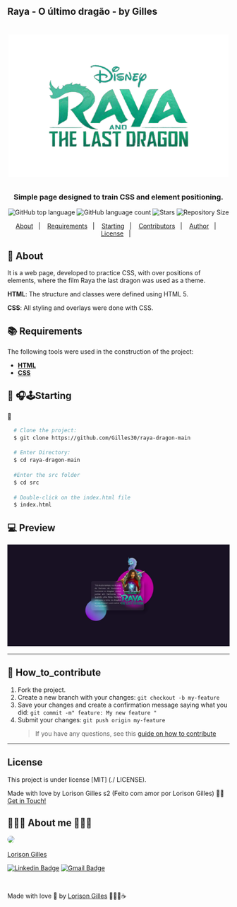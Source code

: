 ## Raya - O último dragão - by Gilles

<h1 align="center">
  <p align="center">
    <img alt="Raya" src="./assets/logoRaya.png" width="500px" />
  </p>

  <h3 align="center">
  Simple page designed to train CSS and element positioning. 
  </h3>
  <p align="center">
     <img alt="GitHub top language" src="https://img.shields.io/github/languages/top/Gilles30/raya-dragon-main?color=1db954">
      <img alt="GitHub language count" src="https://img.shields.io/github/languages/count/Gilles30/raya-dragon-main?color=1db954">
      <img alt="Stars" src="https://img.shields.io/github/stars/Gilles30/raya-dragon-main?color=1db954">
      <img alt="Repository Size" src="https://img.shields.io/github/repo-size/Gilles30/raya-dragon-main?color=1db954">
  </p>
</h1>

<p align="center">
  <a href="#page_with_curl-sobre">About</a>&nbsp;&nbsp;&nbsp;|&nbsp;&nbsp;&nbsp;
  <a href="#books-requisitos">Requirements</a>&nbsp;&nbsp;&nbsp;|&nbsp;&nbsp;&nbsp;
  <a href="#rocket-começando">Starting</a>&nbsp;&nbsp;&nbsp;|&nbsp;&nbsp;&nbsp;
  <a href="#How_to_contribute">Contributors</a>&nbsp;&nbsp;&nbsp;|&nbsp;&nbsp;&nbsp;
  <a href="#author">Author</a>&nbsp;&nbsp;&nbsp;|&nbsp;&nbsp;&nbsp;
  <a href="#user-content-license">License</a>&nbsp;&nbsp;&nbsp;|&nbsp;&nbsp;&nbsp;
</p>

## :page_with_curl: About

It is a web page, developed to practice CSS, with over positions of elements, where the film Raya the last dragon was used as a theme.

**HTML**: The structure and classes were defined using HTML 5.

**CSS**: All styling and overlays were done with CSS.

## :books: Requirements

The following tools were used in the construction of the project:

- **[HTML](https://html.com/)**
- **[CSS](https://www.maujor.com/)**

## :rocket: 🎧🕹Starting

🚧

```bash
  # Clone the project:
  $ git clone https://github.com/Gilles30/raya-dragon-main

  # Enter Directory:
  $ cd raya-dragon-main

  #Enter the src folder
  $ cd src

  # Double-click on the index.html file
  $ index.html
```

## :computer: Preview

<p size=5>
  <img src="./assets/raya1.jpg">
</p>

---

## 👾 How_to_contribute

1. Fork the project.
2. Create a new branch with your changes: `git checkout -b my-feature`
3. Save your changes and create a confirmation message saying what you did: `git commit -m" feature: My new feature "`
4. Submit your changes: `git push origin my-feature`
   > If you have any questions, see this [guide on how to contribute](./CONTRIBUTING.md)

---

## License

This project is under license [MIT] (./ LICENSE).

Made with love by Lorison Gilles s2 (Feito com amor por Lorison Gilles) 👋🏽 [Get in Touch!](Https://www.linkedin.com/in/lorison-gilles/)

## 👨🏻‍🚀 About me 👨🏻‍🔬

<a href="https://www.linkedin.com/in/lorison-gilles/">
 <img style="border-radius:50%" width="100px; "src="https://avatars.githubusercontent.com/u/54437398?s=460&u=72d88fd3a7e3a95041d7771f3a5e6ad7f33b8740&v=4"/>
 <p>Lorison Gilles</p>

[![Linkedin Badge](https://img.shields.io/badge/-LorisonGilles-blue?style=flat-square&logo=Linkedin&logoColor=white&link=https://www.linkedin.com/in/lorison-gilles/)](https://www.linkedin.com/in/lorison-gilles/)
[![Gmail Badge](https://img.shields.io/badge/-lorison.gilles@gmail.com-c14438?style=flat-square&logo=Gmail&logoColor=white&link=mailto:lorison.gilles@gmail.com)](mailto:lorison.gilles@gmail.com)

</a>
<br>

Made with love 💜 by [Lorison Gilles](https://github.com/Gilles30) 🖖🏻👾☕
